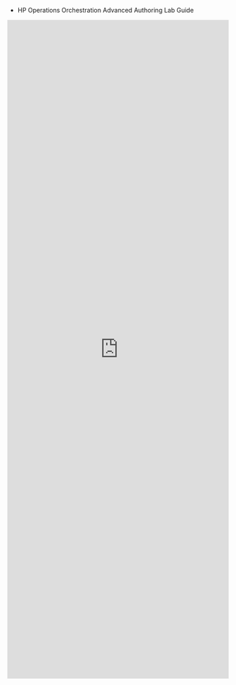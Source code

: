 * HP Operations Orchestration Advanced Authoring Lab Guide

<style>
	div {
		height: 500px;
		width: 100%;
		}
</style>

<div>
<embed src="https://jamespwagner.github.io/HP_samples/adv_auth.pdf" type="application/pdf" width="100%" height="300%">
</div>

